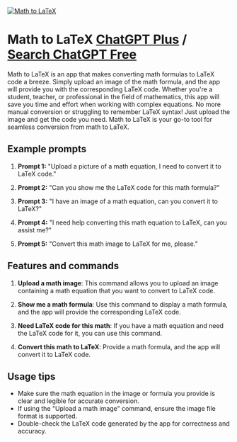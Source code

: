 
[![Math to LaTeX](https://files.oaiusercontent.com/file-VntaHd3Kp7XG7N5967ApPFoo?se=2123-10-17T15%3A37%3A07Z&sp=r&sv=2021-08-06&sr=b&rscc=max-age%3D31536000%2C%20immutable&rscd=attachment%3B%20filename%3DScreenshot%25202023-11-10%2520at%252015.36.50.png&sig=0Kd1q/1UrgfX0khsQUlEVnbW4RJByaSoHvmPbit4tH0%3D)](https://chat.openai.com/g/g-2vNXETv9C-math-to-latex)

# Math to LaTeX [ChatGPT Plus](https://chat.openai.com/g/g-2vNXETv9C-math-to-latex) / [Search ChatGPT Free](https://gptcall.net/index.html#/?search=Math%20to%20LaTeX)

Math to LaTeX is an app that makes converting math formulas to LaTeX code a breeze. Simply upload an image of the math formula, and the app will provide you with the corresponding LaTeX code. Whether you're a student, teacher, or professional in the field of mathematics, this app will save you time and effort when working with complex equations. No more manual conversion or struggling to remember LaTeX syntax! Just upload the image and get the code you need. Math to LaTeX is your go-to tool for seamless conversion from math to LaTeX.

## Example prompts

1. **Prompt 1:** "Upload a picture of a math equation, I need to convert it to LaTeX code."

2. **Prompt 2:** "Can you show me the LaTeX code for this math formula?"

3. **Prompt 3:** "I have an image of a math equation, can you convert it to LaTeX?"

4. **Prompt 4:** "I need help converting this math equation to LaTeX, can you assist me?"

5. **Prompt 5:** "Convert this math image to LaTeX for me, please."

## Features and commands

1. **Upload a math image**: This command allows you to upload an image containing a math equation that you want to convert to LaTeX code.

2. **Show me a math formula**: Use this command to display a math formula, and the app will provide the corresponding LaTeX code.

3. **Need LaTeX code for this math**: If you have a math equation and need the LaTeX code for it, you can use this command.

4. **Convert this math to LaTeX**: Provide a math formula, and the app will convert it to LaTeX code.

## Usage tips

- Make sure the math equation in the image or formula you provide is clear and legible for accurate conversion.
- If using the "Upload a math image" command, ensure the image file format is supported.
- Double-check the LaTeX code generated by the app for correctness and accuracy.


